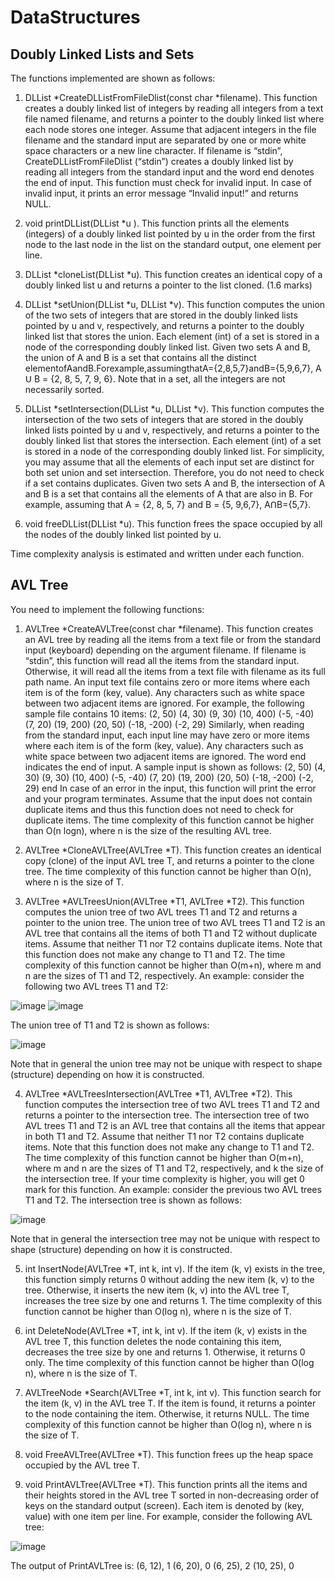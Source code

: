 # DataStructures
## Doubly Linked Lists and Sets

The functions implemented are shown as follows:

1. DLList *CreateDLListFromFileDlist(const char *filename). This function creates a doubly linked list of integers by reading all integers from a text file named filename, and returns a pointer to the doubly linked list where each node stores one integer. Assume that adjacent integers in the file filename and the standard input are separated by one or more white space characters or a new line character.
If filename is “stdin”, CreateDLListFromFileDlist (“stdin”) creates a doubly linked list by reading all integers from the standard input and the word end denotes the end of input.
This function must check for invalid input. In case of invalid input, it prints an error message “Invalid input!” and returns NULL.

2. void printDLList(DLList *u ). This function prints all the elements (integers) of a doubly linked list pointed by u in the order from the first node to the last node in the list on the standard output, one element per line. 

3. DLList *cloneList(DLList *u). This function creates an identical copy of a doubly linked list u and returns a pointer to the list cloned. (1.6 marks)

4. DLList *setUnion(DLList *u, DLList *v). This function computes the union of the two sets of integers that are stored in the doubly linked lists pointed by u and v, respectively, and returns a pointer to the doubly linked list that stores the union. Each element (int) of a set is stored in a node of the corresponding doubly linked list.
Given two sets A and B, the union of A and B is a set that contains all the distinct elementofAandB.Forexample,assumingthatA={2,8,5,7}andB={5,9,6,7}, A ꓴ B = {2, 8, 5, 7, 9, 6}. Note that in a set, all the integers are not necessarily sorted. 

5. DLList *setIntersection(DLList *u, DLList *v). This function computes the intersection of the two sets of integers that are stored in the doubly linked lists pointed by u and v, respectively, and returns a pointer to the doubly linked list that stores the intersection. Each element (int) of a set is stored in a node of the corresponding doubly linked list.
For simplicity, you may assume that all the elements of each input set are distinct for both set union and set intersection. Therefore, you do not need to check if a set contains duplicates.
Given two sets A and B, the intersection of A and B is a set that contains all the elements of A that are also in B. For example, assuming that A = {2, 8, 5, 7} and B = {5, 9,6,7}, AꓵB={5,7}.

6. void freeDLList(DLList *u). This function frees the space occupied by all the nodes of the doubly linked list pointed by u.

Time complexity analysis is estimated and written under each function.

## AVL Tree

You need to implement the following functions:
1. AVLTree *CreateAVLTree(const char *filename). This function creates an AVL tree by reading all the items from a text file or from the standard input (keyboard) depending on the argument filename. If filename is “stdin”, this function will read all the items from the standard input. Otherwise, it will read all the items from a text file with filename as its full path name. 
An input text file contains zero or more items where each item is of the form (key, value). Any characters such as white space between two adjacent items are ignored. For example, the following sample file contains 10 items:
(2, 50) (4, 30) (9, 30) (10, 400) (-5, -40)
(7, 20) (19, 200) (20, 50) (-18, -200) (-2, 29)
Similarly, when reading from the standard input, each input line may have zero or more items where each item is of the form (key, value). Any characters such as white space between two adjacent items are ignored. The word end indicates the end of input. A sample input is shown as follows:
(2, 50) (4, 30) (9, 30) (10, 400) (-5, -40)
(7, 20) (19, 200) (20, 50) (-18, -200) (-2, 29) end
In case of an error in the input, this function will print the error and your program terminates.
Assume that the input does not contain duplicate items and thus this function does not need to check for duplicate items.
The time complexity of this function cannot be higher than O(n logn), where n is the size of the resulting AVL tree. 

2. AVLTree *CloneAVLTree(AVLTree *T). This function creates an identical copy (clone) of the input AVL tree T, and returns a pointer to the clone tree. 
The time complexity of this function cannot be higher than O(n), where n is the size of T.

3. AVLTree *AVLTreesUnion(AVLTree *T1, AVLTree *T2). This function computes the union tree of two AVL trees T1 and T2 and returns a pointer to the union tree. The union tree of two AVL trees T1 and T2 is an AVL tree that contains all the items of both T1 and T2 without duplicate items. Assume that neither T1 nor T2 contains duplicate items. Note that this function does not make any change to T1 and T2. 
The time complexity of this function cannot be higher than O(m+n), where m and n are the sizes of T1 and T2, respectively. 
An example: consider the following two AVL trees T1 and T2:

![image](https://user-images.githubusercontent.com/84064508/117939364-5088e500-b34b-11eb-8209-cadc0f9dd79e.png)
![image](https://user-images.githubusercontent.com/84064508/117939455-6ac2c300-b34b-11eb-8a7e-ae6840e47b72.png)

The union tree of T1 and T2 is shown as follows:

![image](https://user-images.githubusercontent.com/84064508/117939491-72826780-b34b-11eb-807f-8be6b8fdc6f7.png)

Note that in general the union tree may not be unique with respect to shape (structure) depending on how it is constructed.

4. AVLTree *AVLTreesIntersection(AVLTree *T1, AVLTree *T2). This function computes the intersection tree of two AVL trees T1 and T2 and returns a pointer to the intersection tree. The intersection tree of two AVL trees T1 and T2 is an AVL tree that contains all the items that appear in both T1 and T2. Assume that neither T1 nor T2 contains duplicate items. Note that this function does not make any change to T1 and T2.
The time complexity of this function cannot be higher than O(m+n), where m and n are the sizes of T1 and T2, respectively, and k the size of the intersection tree. If your time complexity is higher, you will get 0 mark for this function.
An example: consider the previous two AVL trees T1 and T2. The intersection tree is shown as follows:

![image](https://user-images.githubusercontent.com/84064508/117939991-f6d4ea80-b34b-11eb-8841-2a8c2baad97f.png)

Note that in general the intersection tree may not be unique with respect to shape (structure) depending on how it is constructed.

5. int InsertNode(AVLTree *T, int k, int v). If the item (k, v) exists in the tree, this function simply returns 0 without adding the new item (k, v) to the tree. Otherwise, it inserts the new item (k, v) into the AVL tree T, increases the tree size by one and returns 1. 
The time complexity of this function cannot be higher than O(log n), where n is the size of T. 

6. int DeleteNode(AVLTree *T, int k, int v). If the item (k, v) exists in the AVL tree T, this function deletes the node containing this item, decreases the tree size by one and returns 1. Otherwise, it returns 0 only. 
The time complexity of this function cannot be higher than O(log n), where n is the size of T. 

7. AVLTreeNode *Search(AVLTree *T, int k, int v). This function search for the item (k, v) in the AVL tree T. If the item is found, it returns a pointer to the node containing the item. Otherwise, it returns NULL. 
The time complexity of this function cannot be higher than O(log n), where n is the size of T. 

8. void FreeAVLTree(AVLTree *T). This function frees up the heap space occupied by the AVL tree T. 

9. void PrintAVLTree(AVLTree *T). This function prints all the items and their heights stored in the AVL tree T sorted in non-decreasing order of keys on the standard output (screen). Each item is denoted by (key, value) with one item per line. For example, consider the following AVL tree:

![image](https://user-images.githubusercontent.com/84064508/117940247-3996c280-b34c-11eb-825b-720cb461fe33.png)

The output of PrintAVLTree is:
(6, 12), 1
(6, 20), 0
(6, 25), 2
(10, 25), 0

